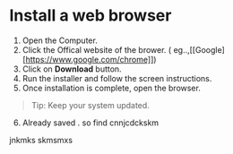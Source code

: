 # Install a web browser

1. Open the Computer.
2. Click the Offical website of the brower. ( eg..,[[Google][https://www.google.com/chrome]])
3. Click on **Download** button.
4. Run the installer and follow the screen instructions.
5. Once installation is complete, open the browser.

> Tip: Keep your system updated.

6. Already saved . so find cnnjcdckskm

jnkmks
skmsmxs
